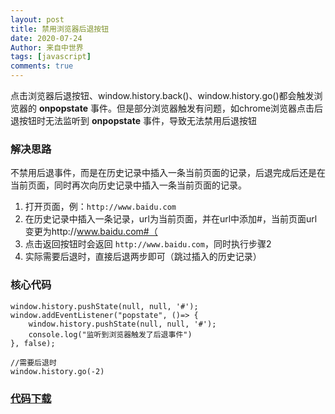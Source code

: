 ```yaml
---
layout: post
title: 禁用浏览器后退按钮
date: 2020-07-24
Author: 来自中世界
tags: [javascript]
comments: true
---
```

点击浏览器后退按钮、window.history.back()、window.history.go()都会触发浏览器的 **onpopstate** 事件。但是部分浏览器触发有问题，如chrome浏览器点击后退按钮时无法监听到 **onpopstate** 事件，导致无法禁用后退按钮

### 解决思路

不禁用后退事件，而是在历史记录中插入一条当前页面的记录，后退完成后还是在当前页面，同时再次向历史记录中插入一条当前页面的记录。

1. 打开页面，例：`http://www.baidu.com`
2. 在历史记录中插入一条记录，url为当前页面，并在url中添加#，当前页面url变更为http://www.baidu.com#（
3. 点击返回按钮时会返回 `http://www.baidu.com`，同时执行步骤2
4. 实际需要后退时，直接后退两步即可（跳过插入的历史记录）

### 核心代码

	window.history.pushState(null, null, '#');
	window.addEventListener("popstate", ()=> { 
		window.history.pushState(null, null, '#');
	    console.log("监听到浏览器触发了后退事件")
	}, false);

	//需要后退时
	window.history.go(-2)

### [代码下载](https://mygittime.github.io/myblog/downloads/banned-brower-back.js '点击下载')



